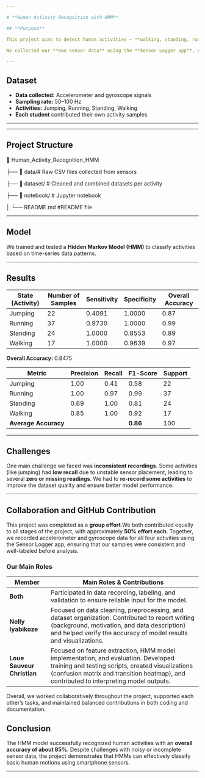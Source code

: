 ```yaml
---

# **Human Activity Recognition with HMM**

## **Purpose**

This project aims to detect human activities — **walking, standing, running, and jumping** — using data collected from smartphone **accelerometer** and **gyroscope** sensors. The model uses a **Hidden Markov Model (HMM)** to classify activities based on motion signals.

We collected our **own sensor data** using the **Sensor Logger app**, ensuring each activity was recorded under realistic conditions.

---
```


## **Dataset**

* **Data collected:** Accelerometer and gyroscope signals
* **Sampling rate:** 50–100 Hz
* **Activities:** Jumping, Running, Standing, Walking
* **Each student** contributed their own activity samples
---

---
## **Project Structure**

📂 Human_Activity_Recognition_HMM

├── 📁 data/# Raw CSV files collected from sensors

├── 📁 dataset/       # Cleaned and combined datasets per activity

├── 📁 notebook/      # Jupyter notebook 

│
└── README.md    #README file

---



## **Model**

We trained and tested a **Hidden Markov Model (HMM)** to classify activities based on time-series data patterns.

---

## **Results**

| State (Activity) | Number of Samples | Sensitivity | Specificity | Overall Accuracy |
| ---------------- | ----------------- | ----------- | ----------- | ---------------- |
| Jumping          | 22                | 0.4091      | 1.0000      | 0.87             |
| Running          | 37                | 0.9730      | 1.0000      | 0.99             |
| Standing         | 24                | 1.0000      | 0.8553      | 0.89             |
| Walking          | 17                | 1.0000      | 0.9639      | 0.97             |

**Overall Accuracy:** 0.8475

| Metric               | Precision | Recall | F1-Score | Support |
| -------------------- | --------- | ------ | -------- | ------- |
| Jumping              | 1.00      | 0.41   | 0.58     | 22      |
| Running              | 1.00      | 0.97   | 0.99     | 37      |
| Standing             | 0.69      | 1.00   | 0.81     | 24      |
| Walking              | 0.85      | 1.00   | 0.92     | 17      |
| **Average Accuracy** |           |        | **0.86** | 100     |

---

## **Challenges**

One main challenge we faced was **inconsistent recordings**. Some activities (like jumping) had **low recall** due to unstable sensor placement, leading to several **zero or missing readings**.
We had to **re-record some activities** to improve the dataset quality and ensure better model performance.

---

##  Collaboration and GitHub Contribution

This project was completed as a **group effort**.We both contributed equally to all stages of the project, with approximately **50% effort each**. Together, we recorded accelerometer and gyroscope data for all four activities using the Sensor Logger app, ensuring that our samples were consistent and well-labeled before analysis.

### Our Main Roles

| **Member** | **Main Roles & Contributions** |
|-------------|--------------------------------|
| **Both** | Participated in data recording, labeling, and validation to ensure reliable input for the model. |
| **Nelly Iyabikoze** | Focused on data cleaning, preprocessing, and dataset organization. Contributed to report writing (background, motivation, and data description) and helped verify the accuracy of model results and visualizations. |
| **Loue Sauveur Christian** | Focused on feature extraction, HMM model implementation, and evaluation. Developed training and testing scripts, created visualizations (confusion matrix and transition heatmap), and contributed to interpreting model outputs. |

Overall, we worked collaboratively throughout the project, supported each other’s tasks, and maintained balanced contributions in both coding and documentation.

## **Conclusion**

The HMM model successfully recognized human activities with an **overall accuracy of about 85%**. Despite challenges with noisy or incomplete sensor data, the project demonstrates that HMMs can effectively classify basic human motions using smartphone sensors.

---
